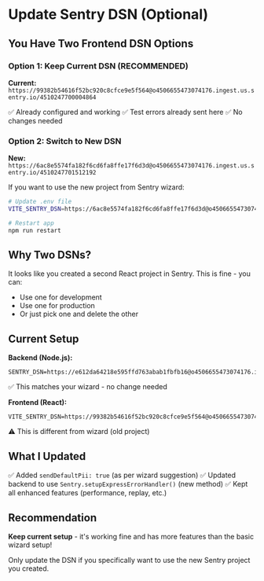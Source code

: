# Update Sentry DSN (Optional)

## You Have Two Frontend DSN Options

### Option 1: Keep Current DSN (RECOMMENDED)
**Current:** `https://99382b54616f52bc920c8cfce9e5f564@o4506655473074176.ingest.us.sentry.io/4510247700004864`

✅ Already configured and working
✅ Test errors already sent here
✅ No changes needed

### Option 2: Switch to New DSN
**New:** `https://6ac8e5574fa182f6cd6fa8ffe17f6d3d@o4506655473074176.ingest.us.sentry.io/4510247701512192`

If you want to use the new project from Sentry wizard:

```bash
# Update .env file
VITE_SENTRY_DSN=https://6ac8e5574fa182f6cd6fa8ffe17f6d3d@o4506655473074176.ingest.us.sentry.io/4510247701512192

# Restart app
npm run restart
```

## Why Two DSNs?

It looks like you created a second React project in Sentry. This is fine - you can:
- Use one for development
- Use one for production
- Or just pick one and delete the other

## Current Setup

**Backend (Node.js):**
```
SENTRY_DSN=https://e612da64218e595ffd763abab1fbfb16@o4506655473074176.ingest.us.sentry.io/4510247711539200
```
✅ This matches your wizard - no change needed

**Frontend (React):**
```
VITE_SENTRY_DSN=https://99382b54616f52bc920c8cfce9e5f564@o4506655473074176.ingest.us.sentry.io/4510247700004864
```
⚠️ This is different from wizard (old project)

## What I Updated

✅ Added `sendDefaultPii: true` (as per wizard suggestion)
✅ Updated backend to use `Sentry.setupExpressErrorHandler()` (new method)
✅ Kept all enhanced features (performance, replay, etc.)

## Recommendation

**Keep current setup** - it's working fine and has more features than the basic wizard setup!

Only update the DSN if you specifically want to use the new Sentry project you created.

